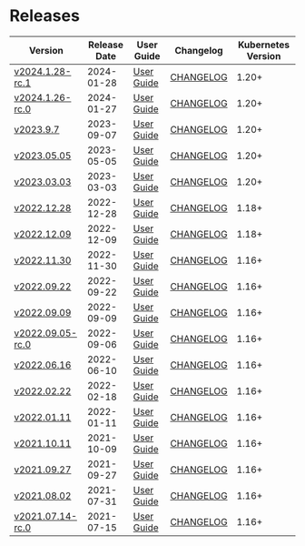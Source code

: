 #  Releases

|  Version | Release Date | User Guide | Changelog | Kubernetes Version |
|--------------------------- | ------------ | ---------- | --------- | ------------------ |
| [v2024.1.28-rc.1](https:/github.com/kubevault/CHANGELOG/releases/tag/v2024.1.28-rc.1) | 2024-01-28 | [User Guide](https://kubevault.com/docs/v2024.1.28-rc.1) | [CHANGELOG](/releases/v2024.1.28-rc.1/README.md) | 1.20+ |
| [v2024.1.26-rc.0](https:/github.com/kubevault/CHANGELOG/releases/tag/v2024.1.26-rc.0) | 2024-01-27 | [User Guide](https://kubevault.com/docs/v2024.1.26-rc.0) | [CHANGELOG](/releases/v2024.1.26-rc.0/README.md) | 1.20+ |
| [v2023.9.7](https:/github.com/kubevault/CHANGELOG/releases/tag/v2023.9.7) | 2023-09-07 | [User Guide](https://kubevault.com/docs/v2023.9.7) | [CHANGELOG](/releases/v2023.9.7/README.md) | 1.20+ |
| [v2023.05.05](https:/github.com/kubevault/CHANGELOG/releases/tag/v2023.05.05) | 2023-05-05 | [User Guide](https://kubevault.com/docs/v2023.05.05) | [CHANGELOG](/releases/v2023.05.05/README.md) | 1.20+ |
| [v2023.03.03](https:/github.com/kubevault/CHANGELOG/releases/tag/v2023.03.03) | 2023-03-03 | [User Guide](https://kubevault.com/docs/v2023.03.03) | [CHANGELOG](/releases/v2023.03.03/README.md) | 1.20+ |
| [v2022.12.28](https:/github.com/kubevault/CHANGELOG/releases/tag/v2022.12.28) | 2022-12-28 | [User Guide](https://kubevault.com/docs/v2022.12.28) | [CHANGELOG](/releases/v2022.12.28/README.md) | 1.18+ |
| [v2022.12.09](https:/github.com/kubevault/CHANGELOG/releases/tag/v2022.12.09) | 2022-12-09 | [User Guide](https://kubevault.com/docs/v2022.12.09) | [CHANGELOG](/releases/v2022.12.09/README.md) | 1.18+ |
| [v2022.11.30](https:/github.com/kubevault/CHANGELOG/releases/tag/v2022.11.30) | 2022-11-30 | [User Guide](https://kubevault.com/docs/v2022.11.30) | [CHANGELOG](/releases/v2022.11.30/README.md) | 1.16+ |
| [v2022.09.22](https:/github.com/kubevault/CHANGELOG/releases/tag/v2022.09.22) | 2022-09-22 | [User Guide](https://kubevault.com/docs/v2022.09.22) | [CHANGELOG](/releases/v2022.09.22/README.md) | 1.16+ |
| [v2022.09.09](https:/github.com/kubevault/CHANGELOG/releases/tag/v2022.09.09) | 2022-09-09 | [User Guide](https://kubevault.com/docs/v2022.09.09) | [CHANGELOG](/releases/v2022.09.09/README.md) | 1.16+ |
| [v2022.09.05-rc.0](https:/github.com/kubevault/CHANGELOG/releases/tag/v2022.09.05-rc.0) | 2022-09-06 | [User Guide](https://kubevault.com/docs/v2022.09.05-rc.0) | [CHANGELOG](/releases/v2022.09.05-rc.0/README.md) | 1.16+ |
| [v2022.06.16](https:/github.com/kubevault/CHANGELOG/releases/tag/v2022.06.16) | 2022-06-10 | [User Guide](https://kubevault.com/docs/v2022.06.16) | [CHANGELOG](/releases/v2022.06.16/README.md) | 1.16+ |
| [v2022.02.22](https:/github.com/kubevault/CHANGELOG/releases/tag/v2022.02.22) | 2022-02-18 | [User Guide](https://kubevault.com/docs/v2022.02.22) | [CHANGELOG](/releases/v2022.02.22/README.md) | 1.16+ |
| [v2022.01.11](https:/github.com/kubevault/CHANGELOG/releases/tag/v2022.01.11) | 2022-01-11 | [User Guide](https://kubevault.com/docs/v2022.01.11) | [CHANGELOG](/releases/v2022.01.11/README.md) | 1.16+ |
| [v2021.10.11](https:/github.com/kubevault/CHANGELOG/releases/tag/v2021.10.11) | 2021-10-09 | [User Guide](https://kubevault.com/docs/v2021.10.11) | [CHANGELOG](/releases/v2021.10.11/README.md) | 1.16+ |
| [v2021.09.27](https:/github.com/kubevault/CHANGELOG/releases/tag/v2021.09.27) | 2021-09-27 | [User Guide](https://kubevault.com/docs/v2021.09.27) | [CHANGELOG](/releases/v2021.09.27/README.md) | 1.16+ |
| [v2021.08.02](https:/github.com/kubevault/CHANGELOG/releases/tag/v2021.08.02) | 2021-07-31 | [User Guide](https://kubevault.com/docs/v2021.08.02) | [CHANGELOG](/releases/v2021.08.02/README.md) | 1.16+ |
| [v2021.07.14-rc.0](https:/github.com/kubevault/CHANGELOG/releases/tag/v2021.07.14-rc.0) | 2021-07-15 | [User Guide](https://kubevault.com/docs/v2021.07.14-rc.0) | [CHANGELOG](/releases/v2021.07.14-rc.0/README.md) | 1.16+ |
